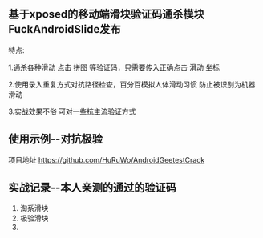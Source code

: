 
## 基于xposed的移动端滑块验证码通杀模块FuckAndroidSlide发布

特点:

1.通杀各种滑动 点击 拼图 等验证码，只需要传入正确点击 滑动 坐标

2.使用录入重复方式对抗路径检查，百分百模拟人体滑动习惯 防止被识别为机器滑动

3.实战效果不俗 可对一些抗主流验证方式


## 使用示例--对抗极验 

项目地址 https://github.com/HuRuWo/AndroidGeetestCrack



## 实战记录--本人亲测的通过的验证码

1. 淘系滑块
2. 极验滑块
3.
